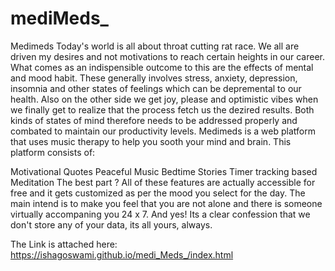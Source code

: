 # mediMeds_



Medimeds
Today's world is all about throat cutting rat race. We all are driven my desires and not motivations to reach certain heights in our career. What comes as an indispensible outcome to this are the effects of mental and mood habit. These generally involves stress, anxiety, depression, insomnia and other states of feelings which can be depremental to our health. Also on the other side we get joy, please and optimistic vibes when we finally get to realize that the process fetch us the dezired results. Both kinds of states of mind therefore needs to be addressed properly and combated to maintain our productivity levels. Medimeds is a web platform that uses music therapy to help you sooth your mind and brain. This platform consists of:

Motivational Quotes
Peaceful Music
Bedtime Stories
Timer tracking based Meditation
The best part ?
All of these features are actually accessible for free and it gets customized as per the mood you select for the day. The main intend is to make you feel that you are not alone and there is someone virtually accompaning you 24 x 7. And yes! Its a clear confession that we don't store any of your data, its all yours, always.


The Link is attached here: https://ishagoswami.github.io/medi_Meds_/index.html
